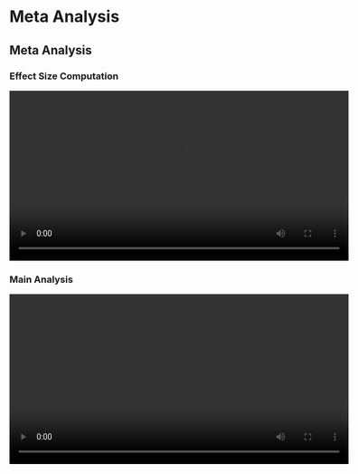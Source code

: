 # Meta Analysis

## Meta Analysis

### Effect Size Computation

<video width="600" controls><source src="/assets/../GitHubStuff/jasp-video-library/assets/videos/7_Meta_Analysis/Meta_Analysis_1_Effect-Size-Computation.mp4" type="video/mp4">Your browser does not support the video tag.</video>

### Main Analysis

<video width="600" controls><source src="/assets/../GitHubStuff/jasp-video-library/assets/videos/7_Meta_Analysis/Meta_Analysis_2_Main-Analysis.mp4" type="video/mp4">Your browser does not support the video tag.</video>

